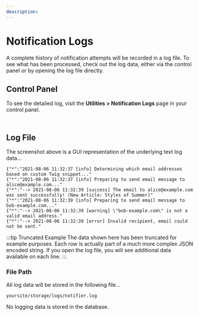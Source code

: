 ```yaml
---
description:
---
```


# Notification Logs

A complete history of notification attempts will be recorded in a log file. To see what has been processed, check out the log data, either via the control panel or by opening the log file directly.

## Control Panel

To see the detailed log, visit the **Utilities > Notification Logs** page in your control panel.

<img class="dropshadow" :src="$withBase('/images/guides/notification-logs.png')" alt="" style="max-width:760px; margin-top:10px">

## Log File

The screenshot above is a GUI representation of the underlying text log data...

```
{"*":"2021-08-06 11:32:37 [info] Determining which email addresses based on custom Twig snippet..."
{"*":"2021-08-06 11:32:37 [info] Preparing to send email message to alice@example.com..."
{"*":"--> 2021-08-06 11:32:39 [success] The email to alice@example.com was sent successfully! (New Article: Styles of Summer)"
{"*":"2021-08-06 11:32:39 [info] Preparing to send email message to bob-example.com..."
{"*":"--> 2021-08-06 11:32:39 [warning] \"bob-example.com\" is not a valid email address."
{"*":"--> 2021-08-06 11:32:39 [error] Invalid recipient, email could not be sent."
```

:::tip Truncated Example
The data shown here has been truncated for example purposes. Each row is actually part of a much more complex JSON encoded string. If you open the log file, you will see additional data available on each line.
:::

### File Path

All log data will be stored in the following file...

```
yoursite/storage/logs/notifier.log
```

No logging data is stored in the database.
